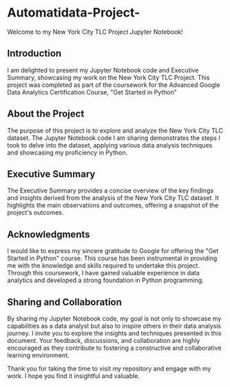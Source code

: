 # Automatidata-Project-


Welcome to my New York City TLC Project Jupyter Notebook!

## Introduction
I am delighted to present my Jupyter Notebook code and Executive Summary, showcasing my work on the New York City TLC Project. This project was completed as part of the coursework for the Advanced Google Data Analytics Certification Course, "Get Started in Python"

## About the Project
The purpose of this project is to explore and analyze the New York City TLC dataset. The Jupyter Notebook code I am sharing demonstrates the steps I took to delve into the dataset, applying various data analysis techniques and showcasing my proficiency in Python.

## Executive Summary
The Executive Summary provides a concise overview of the key findings and insights derived from the analysis of the New York City TLC dataset. It highlights the main observations and outcomes, offering a snapshot of the project's outcomes.

## Acknowledgments
I would like to express my sincere gratitude to Google for offering the "Get Started in Python" course. This course has been instrumental in providing me with the knowledge and skills required to undertake this project. Through this coursework, I have gained valuable experience in data analytics and developed a strong foundation in Python programming.

## Sharing and Collaboration
By sharing my Jupyter Notebook code, my goal is not only to showcase my capabilities as a data analyst but also to inspire others in their data analysis journey. I invite you to explore the insights and techniques presented in this document. Your feedback, discussions, and collaboration are highly encouraged as they contribute to fostering a constructive and collaborative learning environment.

Thank you for taking the time to visit my repository and engage with my work. I hope you find it insightful and valuable.








